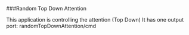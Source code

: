 
###Random Top Down Attention

This application is controlling the attention (Top Down)
It has one output port: randomTopDownAttention/cmd
